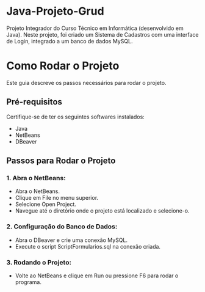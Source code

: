 # Java-Projeto-Grud

Projeto Integrador do Curso Técnico em Informática (desenvolvido em Java). Neste projeto, foi criado um Sistema de Cadastros com uma interface de Login, integrado a um banco de dados MySQL.

# Como Rodar o Projeto
Este guia descreve os passos necessários para rodar o projeto.

## Pré-requisitos
Certifique-se de ter os seguintes softwares instalados:
- Java
- NetBeans
- DBeaver

## Passos para Rodar o Projeto
### 1. Abra o NetBeans:
- Abra o NetBeans.
- Clique em File no menu superior.
- Selecione Open Project.
- Navegue até o diretório onde o projeto está localizado e selecione-o.

### 2. Configuração do Banco de Dados:
- Abra o DBeaver e crie uma conexão MySQL.
- Execute o script ScriptFormularios.sql na conexão criada.

### 3. Rodando o Projeto:
- Volte ao NetBeans e clique em Run ou pressione F6 para rodar o programa.
